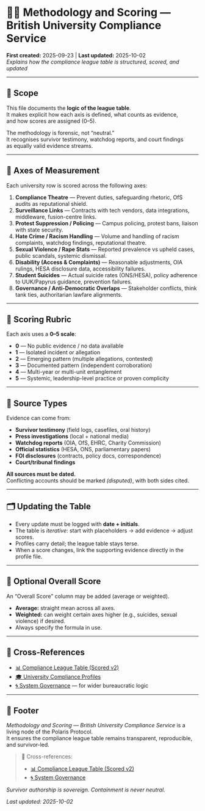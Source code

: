 # 🐦‍🔥 Methodology and Scoring — British University Compliance Service  
**First created:** 2025-09-23 | **Last updated:** 2025-10-02  
*Explains how the compliance league table is structured, scored, and updated*  

---

## 🌱 Scope  

This file documents the **logic of the league table**.  
It makes explicit how each axis is defined, what counts as evidence,  
and how scores are assigned (0–5).  

The methodology is forensic, not “neutral.”  
It recognises survivor testimony, watchdog reports, and court findings  
as equally valid evidence streams.  

---

## 🧭 Axes of Measurement  

Each university row is scored across the following axes:

1. **Compliance Theatre** — Prevent duties, safeguarding rhetoric, OfS audits as reputational shield.  
2. **Surveillance Links** — Contracts with tech vendors, data integrations, middleware, fusion-centre links.  
3. **Protest Suppression / Policing** — Campus policing, protest bans, liaison with state security.  
4. **Hate Crime / Racism Handling** — Volume and handling of racism complaints, watchdog findings, reputational theatre.  
5. **Sexual Violence / Rape Stats** — Reported prevalence vs upheld cases, public scandals, systemic dismissal.  
6. **Disability (Access & Complaints)** — Reasonable adjustments, OIA rulings, HESA disclosure data, accessibility failures.  
7. **Student Suicides** — Actual suicide rates (ONS/HESA), policy adherence to UUK/Papyrus guidance, prevention failures.  
8. **Governance / Anti-Democratic Overlaps** — Stakeholder conflicts, think tank ties, authoritarian lawfare alignments.  

---

## 🔢 Scoring Rubric  

Each axis uses a **0–5 scale**:  

- **0** — No public evidence / no data available  
- **1** — Isolated incident or allegation  
- **2** — Emerging pattern (multiple allegations, contested)  
- **3** — Documented pattern (independent corroboration)  
- **4** — Multi-year or multi-unit entanglement  
- **5** — Systemic, leadership-level practice or proven complicity  

---

## 🧾 Source Types  

Evidence can come from:  

- **Survivor testimony** (field logs, casefiles, oral history)  
- **Press investigations** (local + national media)  
- **Watchdog reports** (OIA, OfS, EHRC, Charity Commission)  
- **Official statistics** (HESA, ONS, parliamentary papers)  
- **FOI disclosures** (contracts, policy docs, correspondence)  
- **Court/tribunal findings**  

**All sources must be dated.**  
Conflicting accounts should be marked *(disputed)*, with both sides cited.  

---

## 🗂 Updating the Table  

- Every update must be logged with **date + initials**.  
- The table is *iterative*: start with placeholders → add evidence → adjust scores.  
- Profiles carry detail; the league table stays terse.  
- When a score changes, link the supporting evidence directly in the profile file.  

---

## 🧮 Optional Overall Score  

An “Overall Score” column may be added (average or weighted).  
- **Average:** straight mean across all axes.  
- **Weighted:** can weight certain axes higher (e.g., suicides, sexual violence) if desired.  
- Always specify the formula in use.  

---

## 📡 Cross-References  

- [📊 Compliance League Table (Scored v2)](./📊_compliance_league_table_scored_v2.md)  
- [🎓 University Compliance Profiles](./)  
- [🌀 System Governance](../🌀_System_Governance/) — for wider bureaucratic logic  

---

## 🏮 Footer  

*Methodology and Scoring — British University Compliance Service* is a living node of the Polaris Protocol.  
It ensures the compliance league table remains transparent, reproducible, and survivor-led.  

> 📡 Cross-references:  
> - [📊 Compliance League Table (Scored v2)](./📊_compliance_league_table_scored_v2.md)  
> - [🌀 System Governance](../🌀_System_Governance/)  

*Survivor authorship is sovereign. Containment is never neutral.*  

_Last updated: 2025-10-02_  
